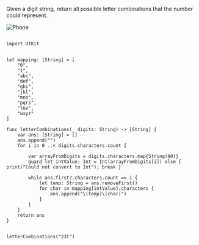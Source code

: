 
 
 Given a digit string, return all possible letter combinations that the number could represent.
 
 ![Phone](http://i.imgur.com/QU0bTMw.png)


```

import UIKit


let mapping: [String] = [
    "0",
    "1",
    "abc",
    "def",
    "ghi",
    "jkl",
    "mno",
    "pqrs",
    "tuv",
    "wxyz"
]

func letterCombinations(_ digits: String) -> [String] {
    var ans: [String] = []
    ans.append("")
    for i in 0 ..< digits.characters.count {
        
        var arrayFromDigits = digits.characters.map{String($0)}
        guard let intValue: Int = Int(arrayFromDigits[i]) else { print("Could not convert to Int"); break }
        
        while ans.first?.characters.count == i {
            let temp: String = ans.removeFirst()
            for char in mapping[intValue].characters {
                ans.append("\(temp)\(char)")
            }
        }
    }
    return ans
}


letterCombinations("23l")

```
